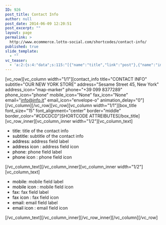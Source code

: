 ```yaml
---
ID: 926
post_title: Contact Info
author: null
post_date: 2014-06-09 12:20:51
post_excerpt: ""
layout: page
permalink: >
  http://www.ecommerce.lotto-social.com/shortcodes/contact-info/
published: true
slide_template:
  - ""
vc_teaser:
  - 'a:2:{s:4:"data";s:115:"[{"name":"title","link":"post"},{"name":"image","image":"featured","link":"none"},{"name":"text","mode":"excerpt"}]";s:7:"bgcolor";s:0:"";}'
---
```

[vc_row][vc_column width="1/1"][contact_info title="CONTACT INFO" subtitle="OUR NEW YORK STORE" address="Sesame Street 45, New York" address_icon="map-marker" phone="+39 099 8377289" phone_icon="phone" mobile_icon="None" fax_icon="None" email="info@info.it" email_icon="envelope-o" animation_delay="0"][/vc_column][/vc_row][vc_row][vc_column width="1/1"][box_title font_size="15" font_alignment="center" border="middle" border_color="#CDCDCD"]SHORTCODE ATTREIBUTES[/box_title][vc_row_inner][vc_column_inner width="1/2"][vc_column_text]
<ul>
	<li><span style="color: #000000">title</span>: title of the contact info</li>
	<li><span style="color: #000000">subtitle</span>: subtitle of the contact info</li>
	<li><span style="color: #000000">address</span>: address field label</li>
	<li><span style="color: #000000">address icon </span>: address field icon</li>
	<li><span style="color: #000000">phone</span>: phone field label</li>
	<li><span style="color: #000000">phone icon </span>: phone field icon</li>
</ul>
[/vc_column_text][/vc_column_inner][vc_column_inner width="1/2"][vc_column_text]
<ul>
	<li><span style="color: #000000">mobile</span>: mobile field label</li>
	<li><span style="color: #000000">mobile icon </span>: mobile field icon</li>
	<li><span style="color: #000000">fax</span>: fax field label</li>
	<li><span style="color: #000000">fax icon </span>: fax field icon</li>
	<li><span style="color: #000000">email</span>: email field label</li>
	<li><span style="color: #000000">email icon </span>: email field icon</li>
</ul>
[/vc_column_text][/vc_column_inner][/vc_row_inner][/vc_column][/vc_row]